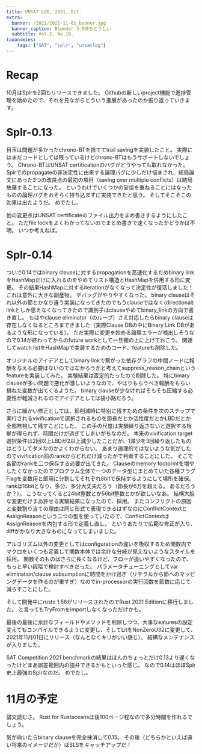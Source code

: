 ```yaml
---
title: UNSAT LOG, 2021, Oct.
extra:
  banner: /2021/2021-11-01_banner.jpg
  banner_caption: Blender 3.0待ちどうしい
  subtitle: Vol.2, No.10.
taxonomies:
    tags: ["SAT", "splr", "unsatlog"]
---
```

# Recap

10月はSplrを2回もリリースできました。
Githubの新しいproject機能で進捗管理を始めたので、それを見ながらどういう進展があったのか振り返っていきます。

# Splr-0.13

目玉は問題が多かったchrono-BTを捨ててtrail savingを実装したこと。
実際にはまだコードとしては残っているけどchrono-BTはもうサポートしないでしょう。
Chrono-BTはUNSAT certificationのバグがどうやっても取れなかった。
Splrでのpropagateの非決定性に由来する論理バグに少しだけ悩まされ、結局論文にあった3つの改良点の最初の項目（saving over multiple conflicts）は結局放棄することになった。
というわけでいくつかの妥協を重ねることにはなったものの論理バグをおそらく持ち込まずに実装できたと思う。
そしてそこそこの効果は出たようだ。
めでたし。

他の変更点はUNSAT certificateのファイル出力をまめ書きするようにしたこと。
ただfile lockをよくわかってないのでまとめ書きで速くなったかどうかは不明。
いつか考えねば。

# Splr-0.14

ついで0.14ではbinary clauseに対するpropagationを高速化するためbinary linkをHashMapだけに入れるのをやめてリスト構造とHashMapを併用する形に変更。
その結果HashMapに対するiterationがなくなって決定性が復活しました！これは意外に大きな副産物。
デバッグがやりやすくなった。
binary clauseはそれ以外の節とかなり違う実装になってきたのでもうclauseではなく(directional) linkとしか思えなくなってきたので識別子はclauseやめてbinary_linkの方向で書き直し。
もはやclause eliminator（のループ）さえ対応したらbinary clauseは存在しなくなるところまできました（実際Clause DBの中にBinary Link DBがあるような形になっている）。
ただ実際に変更を始める論理エラーが噴出しそうなので0.14が終わってからのfuture workとして一旦棚の上に上げておこう。
関連してwatch listをHashMapで実装するためのコード、featureも削除した。

オリジナルのアイデアとしてbinary linkで繋がった依存グラフの中間ノードに報酬を与える必要はないのではなかろうかと考えてsuppress_reason_chainというfeatureを実装してみた。
実験結果は否定的だったので削除した。
特にbinary clauseが多い問題で悪化が激しいようなので、やはりもらうべき報酬をもらい損ねた変数が出てくるようだ。
binary clauseが少なければそもそも圧縮する必要性が軽減されるのでアイデアとしては袋小路だろう。

さらに細かい修正としては、節削減時に特別に残すための条件を次のステップで実行されるvivificationで選択されるものを節長だとか活性度だとかLBDだとか全部無視して残すことにした。
この手の尺度は実験繰り返さないと選択する根拠が得られず、時間だけが過ぎてしまいがちなのだ。
本来のvivification target選択条件は2回以上LBDが2以上減少したことだが、1減少を3回繰り返したものはどうしてダメなのかよくわからない。
あまり論理的ではないような気がしたのでvivification前のrankからどれだけ減ったかで判断することにした。
そこで各節がrankを二つ保存する必要が出てきた。
Clauseのmemory footprintを増やしたくなかったのでプログラム全体で一つのデータ型にまとめていた各種フラグFlagを変数用と節用に分割してそれぞれ8bitで保持するようにして場所を確保。
rankは16bitとなり、多分、多分大丈夫だろう（節長が6万を超える。
あるだろうか？）。
こうなってくると24bit整数とか56bit整数とかが欲しいなあ。
結構大胆な変更だけまあ許せる実験結果になったので、採用。
またコンフリクトの原因と変数割り当ての理由は同じ形式で表現できるはずなのにConflictContextとAssignReasonという二つの型を使っていたので、ConflictContextはAssignReasonを内包する形で定義し直し。
というあたりで広範な修正が入り、diffがかなり大きなものになってしまいました。

アルゴリズム以外の変更としてはconfigurationの違いを吸収するため関数内でマクロをいくつも定義して関数本体では余計な分岐が見えないようなスタイルを採用。
関数そのものはさらに長くなるけど、フローが追いやすくなったので、もっと早い段階で検討すべきだった。
パラメータチューニングとしてvar elimination/clause subsumptionに時間をかけ過ぎ（リテラルから節へのマッピングデータを作るのが重すぎ）なのでin-processorの実行回数を節数に応じて減らすことにした。

そして開発中にrustc 1.56がリリースされたのでRust 2021 Editionに移行しました。
と言ってもTryFromをimportしなくなっただけかも。

最後の最後に余計なフィールドやメソッドを削除しつつ、大事なeaturesの設定変えてもコンパイルできるように変更し、そしてLitをNonZeroU32に変更して、2021年11月01日にリリース（なんとなくキリがいい感じ）。
結構なメンテナンスが入りました。

SAT Competition 2021 benchmarkの結果はほんのちょっとだけ0.13より遅くなったけどまあ誤差範囲内の強弁できるかもといった感じ。
なので0.14はほぼSplr史上最強のSplrなのだ。
めでたし。

# 11月の予定

論文読むさ。
Rust for Rustaceansは後100ページ程なので多分時間を作れるでしょう。

気が向いたらbinary clauseを完全抹消して0.15。
その後（どちらかといえば遠い将来のイメージだが）はSLSをキャッチアップだ！
